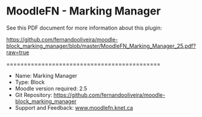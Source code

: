 MoodleFN - Marking Manager
============================================
See this PDF document for more information about this plugin:

https://github.com/fernandooliveira/moodle-block_marking_manager/blob/master/MoodleFN_Marking_Manager_25.pdf?raw=true

============================================

- Name: Marking Manager
- Type: Block
- Moodle version required: 2.5
- Git Repository: https://github.com/fernandooliveira/moodle-block_marking_manager
- Support and Feedback: www.moodlefn.knet.ca 
